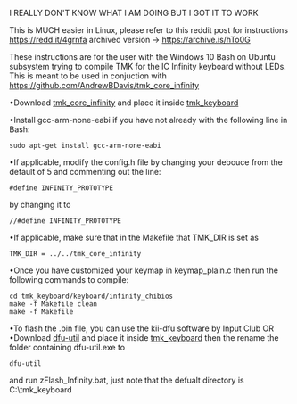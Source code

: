 I REALLY DON'T KNOW WHAT I AM DOING BUT I GOT IT TO WORK

This is MUCH easier in Linux, please refer to this reddit post for instructions <https://redd.it/4grnfa> archived version -> <https://archive.is/hTo0G>

These instructions are for the user with the Windows 10 Bash on Ubuntu subsystem trying to compile TMK for the IC Infinity keyboard without LEDs. This is meant to be used in conjuction with https://github.com/AndrewBDavis/tmk_core_infinity

•Download [tmk_core_infinity](https://github.com/AndrewBDavis/tmk_core_infinity) and place it inside [tmk_keyboard](https://github.com/tmk/tmk_keyboard)

•Install gcc-arm-none-eabi if you have not already with the following line in Bash:

	sudo apt-get install gcc-arm-none-eabi

•If applicable, modify the config.h file by changing your debouce from the default of 5 and commenting out the line:

	#define INFINITY_PROTOTYPE
	
by changing it to 

	//#define INFINITY_PROTOTYPE
	
•If applicable, make sure that in the Makefile that TMK_DIR is set as 
	
	TMK_DIR = ../../tmk_core_infinity

•Once you have customized your keymap in keymap_plain.c then run the following commands to compile:

	cd tmk_keyboard/keyboard/infinity_chibios
	make -f Makefile clean
	make -f Makefile

•To flash the .bin file, you can use the kii-dfu software by Input Club
OR
•Download [dfu-util](https://sourceforge.net/projects/dfu-util/files/dfu-util-0.9-win64.zip/download) and place it inside [tmk_keyboard](https://github.com/tmk/tmk_keyboard) then the rename  the folder containing dfu-util.exe to

	dfu-util 
	
and run zFlash_Infinity.bat, just note that the defualt directory is C:\tmk_keyboard
